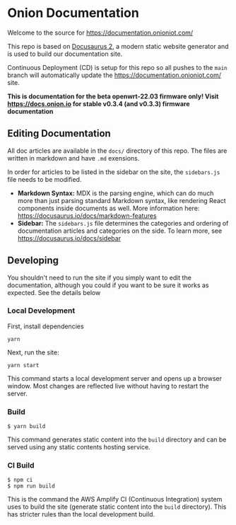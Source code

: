 # Onion Documentation

Welcome to the source for https://documentation.onioniot.com/

This repo is based on [Docusaurus 2](https://docusaurus.io/), a modern static website generator and is used to build our documentation site. 

Continuous Deployment (CD) is setup for this repo so all pushes to the `main` branch will automatically update the https://documentation.onioniot.com/ site.

**This is documentation for the beta openwrt-22.03 firmware only! Visit https://docs.onion.io for stable v0.3.4 (and v0.3.3) firmware documentation**

## Editing Documentation

All doc articles are available in the `docs/` directory of this repo. The files are written in markdown and have `.md` exensions. 

In order for articles to be listed in the sidebar on the site, the `sidebars.js` file needs to be modified.

* **Markdown Syntax:** MDX is the parsing engine, which can do much more than just parsing standard Markdown syntax, like rendering React components inside  documents as well. More information here: https://docusaurus.io/docs/markdown-features
* **Sidebar:** The `sidebars.js` file determines the categories and ordering of documentation articles and categories on the side. To learn more, see https://docusaurus.io/docs/sidebar


## Developing 

You shouldn't need to run the site if you simply want to edit the documentation, although you could if you want to be sure it works as expected. See the details below

### Local Development

First, install dependencies

```
yarn
```

Next, run the site:

```
yarn start
```

This command starts a local development server and opens up a browser window. Most changes are reflected live without having to restart the server.

### Build

```
$ yarn build
```

This command generates static content into the `build` directory and can be served using any static contents hosting service.

### CI Build

```
$ npm ci
$ npm run build
```

This is the command the AWS Amplify CI (Continuous Integration) system uses to build the site (generate static content into the `build` directory). This has stricter rules than the local development build. 
